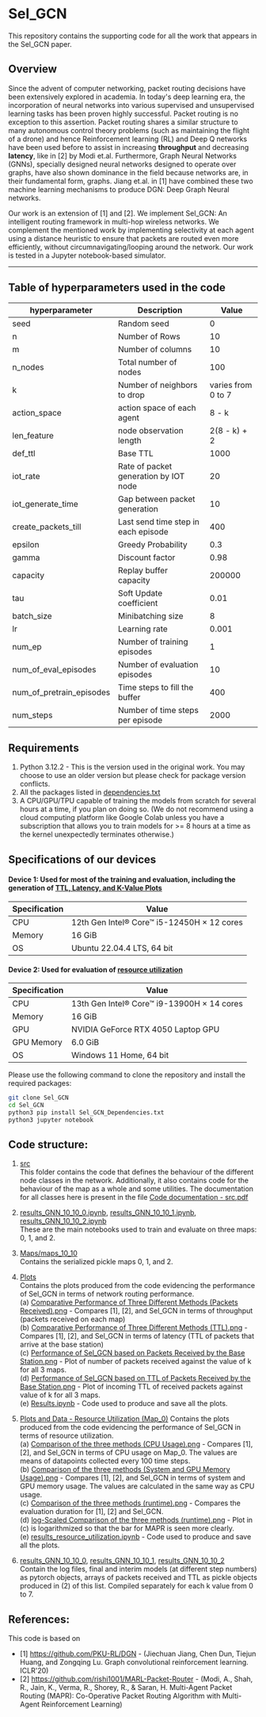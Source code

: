 # Sel_GCN

This repository contains the supporting code for all the work that appears in the Sel_GCN paper. 

## Overview
Since the advent of computer networking, packet routing decisions have been extensively explored in academia. In today's deep learning era, the incorporation of neural networks into various supervised and unsupervised learning tasks has been proven highly successful. Packet routing is no exception to this assertion. Packet routing shares a similar structure to many autonomous control theory problems (such as maintaining the flight of a drone) and hence Reinforcement learning (RL) and Deep Q networks have been used before to assist in increasing **throughput** and decreasing **latency**, like in [2] by Modi et.al. Furthermore, Graph Neural Networks (GNNs), specially designed neural networks designed to operate over graphs, have also shown dominance in the field because networks are, in their fundamental form, graphs. Jiang et.al. in [1] have combined these two machine learning mechanisms to produce DGN: Deep Graph Neural networks. 

Our work is an extension of [1] and [2]. We implement Sel_GCN: An intelligent routing framework in multi-hop wireless networks. We complement the mentioned work by implementing selectivity at each agent using a distance heuristic to ensure that packets are routed even more efficiently, without circumnavigating/looping around the network. Our work is tested in a Jupyter notebook-based simulator. 
***

## Table of hyperparameters used in the code 

| hyperparameter | Description | Value |
| --- | --- | --- |
| seed | Random seed | 0 |
| n | Number of Rows | 10 |
| m | Number of columns | 10 | 
| n_nodes | Total number of nodes | 100 |
| k | Number of neighbors to drop | varies from 0 to 7 | 
| action_space | action space of each agent | 8 - k | 
| len_feature | node observation length | 2(8 - k) + 2 | 
| def_ttl | Base TTL | 1000 | 
| iot_rate | Rate of packet generation by IOT node | 20 |
| iot_generate_time | Gap between packet generation | 10 |
| create_packets_till | Last send time step in each episode | 400 | 
| epsilon | Greedy Probability | 0.3 | 
| gamma | Discount factor | 0.98 | 
| capacity | Replay buffer capacity | 200000 | 
| tau | Soft Update coefficient | 0.01 | 
| batch_size | Minibatching size | 8 | 
| lr | Learning rate | 0.001 | 
| num_ep | Number of training episodes | 1 | 
| num_of_eval_episodes | Number of evaluation episodes | 10 | 
| num_of_pretrain_episodes | Time steps to fill the buffer | 400 | 
| num_steps | Number of time steps per episode | 2000 | 


## Requirements
1. Python 3.12.2 - This is the version used in the original work. You may choose to use an older version but please check for package version conflicts.
2. All the packages listed in [dependencies.txt](https://github.com/NikitaKarthi/Sel_GCN/blob/main/Sel_GCN_Dependencies.txt)
3. A CPU/GPU/TPU capable of training the models from scratch for several hours at a time, if you plan on doing so. (We do not recommend using a cloud computing platform like Google Colab unless you have a subscription that allows you to train models for >= 8 hours at a time as the kernel unexpectedly terminates otherwise.)

## Specifications of our devices

#### Device 1: Used for most of the training and evaluation, including the generation of [TTL, Latency, and K-Value Plots](https://github.com/NikitaKarthi/Sel_GCN/tree/main/Plots)
| Specification | Value |
| --- | --- |
| CPU | 12th Gen Intel® Core™ i5-12450H × 12 cores | 
| Memory | 16 GiB | 
| OS | Ubuntu 22.04.4 LTS, 64 bit | 

#### Device 2: Used for evaluation of [resource utilization](https://github.com/HayagreevJ24/Sel_GCN/tree/main/Plots%20and%20Data%20-%20Resource%20Utilization%20(Map_0))
| Specification | Value |
| --- | --- |
| CPU | 13th Gen Intel® Core™ i9-13900H × 14 cores | 
| Memory | 16 GiB | 
| GPU | NVIDIA GeForce RTX 4050 Laptop GPU | 
| GPU Memory | 6.0 GiB |
| OS | Windows 11 Home, 64 bit |

Please use the following command to clone the repository and install the required packages: 
```bash
git clone Sel_GCN
cd Sel_GCN
python3 pip install Sel_GCN_Dependencies.txt
python3 jupyter notebook
```

## Code structure: 

1. [src](https://github.com/NikitaKarthi/Sel_GCN/tree/main/src)<br>
   This folder contains the code that defines the behaviour of the different node classes in the network. Additionally, it also contains code for the behaviour of the map as a whole and some utilities. The documentation for all classes here is present in the file [Code documentation - src.pdf](https://github.com/HayagreevJ24/Sel_GCN/blob/main/Code%20documentation%20-%20src.pdf)
   
2. [results_GNN_10_10_0.ipynb](https://github.com/NikitaKarthi/Sel_GCN/tree/main/results_GNN_10_10_0), [results_GNN_10_10_1.ipynb](https://github.com/NikitaKarthi/Sel_GCN/blob/main/results_GNN_10_10_1.ipynb), [results_GNN_10_10_2.ipynb](https://github.com/NikitaKarthi/Sel_GCN/blob/main/results_GNN_10_10_2.ipynb)<br>
   These are the main notebooks used to train and evaluate on three maps: 0, 1, and 2.

3. [Maps/maps_10_10](https://github.com/NikitaKarthi/Sel_GCN/tree/main/Maps/maps_10_10)<br>
   Contains the serialized pickle maps 0, 1, and 2.

4. [Plots](https://github.com/NikitaKarthi/Sel_GCN/tree/main/Plots)<br>
   Contains the plots produced from the code evidencing the performance of Sel_GCN in terms of network routing performance.<br>
   (a) [Comparative Performance of Three Different Methods (Packets Received).png](https://github.com/NikitaKarthi/Sel_GCN/blob/main/Plots/Comparitive%20Performance%20of%20Three%20Different%20Methods%20(Packets%20Received).png) - Compares [1], [2], and Sel_GCN in terms of throughput (packets received on each map)<br>
   (b) [Comparative Performance of Three Different Methods (TTL).png](https://github.com/NikitaKarthi/Sel_GCN/blob/main/Plots/Comparitive%20Performance%20of%20Three%20Different%20Methods%20(TTL).png) - Compares [1], [2], and Sel_GCN in terms of latency (TTL of packets that arrive at the base station)<br>
   (c) [Performance of Sel_GCN based on Packets Received by the Base Station.png](https://github.com/NikitaKarthi/Sel_GCN/blob/main/Plots/Performance%20of%20Sel_GCN%20based%20on%20Packets%20Received%20by%20the%20Base%20Station.png) - Plot of number of packets received against the value of k for all 3 maps.<br>
   (d) [Performance of Sel_GCN based on TTL of Packets Received by the Base Station.png](https://github.com/NikitaKarthi/Sel_GCN/blob/main/Plots/Performance%20of%20Sel_GCN%20based%20on%20TTL%20of%20Packets%20Received%20by%20the%20Base%20Station.png) - Plot of incoming TTL of received packets against value of k for all 3 maps.<br>
   (e) [Results.ipynb](https://github.com/NikitaKarthi/Sel_GCN/blob/main/Plots/Results.ipynb) - Code used to produce and save all the plots.

5. [Plots and Data - Resource Utilization (Map_0)](https://github.com/HayagreevJ24/Sel_GCN/tree/main/Plots%20and%20Data%20-%20Resource%20Utilization%20(Map_0))
   Contains the plots produced from the code evidencing the performance of Sel_GCN in terms of resource utilization.<br>
   (a) [Comparison of the three methods (CPU Usage).png](https://github.com/HayagreevJ24/Sel_GCN/blob/main/Plots%20and%20Data%20-%20Resource%20Utilization%20(Map_0)/Plots/Comparison%20of%20the%20three%20methods%20(CPU%20Usage).png) - Compares [1], [2], and Sel_GCN in terms of CPU usage on Map_0. The values are means of datapoints collected every 100 time steps.<br>
   (b) [Comparison of the three methods (System and GPU Memory Usage).png](https://github.com/HayagreevJ24/Sel_GCN/blob/main/Plots%20and%20Data%20-%20Resource%20Utilization%20(Map_0)/Plots/Comparison%20of%20the%20three%20methods%20(System%20and%20GPU%20Memory%20Usage).png) - Compares [1], [2], and Sel_GCN in terms of system and GPU memory usage. The values are calculated in the same way as CPU usage.<br>
   (c) [Comparison of the three methods (runtime).png](https://github.com/HayagreevJ24/Sel_GCN/blob/main/Plots%20and%20Data%20-%20Resource%20Utilization%20(Map_0)/Plots/Comparison%20of%20the%20three%20methods%20(runtime).png) - Compares the evaluation duration for [1], [2] and Sel_GCN.<br>
   (d) [log-Scaled Comparison of the three methods (runtime).png](https://github.com/HayagreevJ24/Sel_GCN/blob/main/Plots%20and%20Data%20-%20Resource%20Utilization%20(Map_0)/Plots/log-Scaled%20Comparison%20of%20the%20three%20methods%20(runtime).png) - Plot in (c) is logarithmized so that the bar for MAPR is seen more clearly.<br>
   (e) [results_resource_utilization.ipynb](https://github.com/HayagreevJ24/Sel_GCN/blob/main/Plots%20and%20Data%20-%20Resource%20Utilization%20(Map_0)/results_resource_utilization.ipynb) - Code used to produce and save all the plots.
   

7. [results_GNN_10_10_0](https://github.com/NikitaKarthi/Sel_GCN/tree/main/results_GNN_10_10_0), [results_GNN_10_10_1](https://github.com/NikitaKarthi/Sel_GCN/tree/main/results_GNN_10_10_1), [results_GNN_10_10_2](https://github.com/NikitaKarthi/Sel_GCN/tree/main/results_GNN_10_10_2)<br>
   Contain the log files, final and interim models (at different step numbers) as pytorch objects, arrays of packets received and TTL as pickle objects produced in (2) of this list. Compiled separately for each k value from 0 to 7.


## References: 
This code is based on
- [1] https://github.com/PKU-RL/DGN - (Jiechuan Jiang, Chen Dun, Tiejun Huang, and Zongqing Lu. Graph convolutional reinforcement learning. ICLR'20)
- [2] https://github.com/rishi1001/MARL-Packet-Router - (Modi, A., Shah, R., Jain, K., Verma, R., Shorey, R., & Saran, H. Multi-Agent Packet Routing (MAPR): Co-Operative Packet Routing Algorithm with Multi-Agent Reinforcement Learning)
